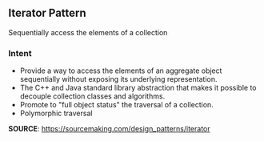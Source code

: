 ## Iterator Pattern
Sequentially access the elements of a collection

### Intent
- Provide a way to access the elements of an aggregate object sequentially without exposing its underlying representation.
- The C++ and Java standard library abstraction that makes it possible to decouple collection classes and algorithms.
- Promote to "full object status" the traversal of a collection.
- Polymorphic traversal

**SOURCE**: https://sourcemaking.com/design_patterns/iterator
